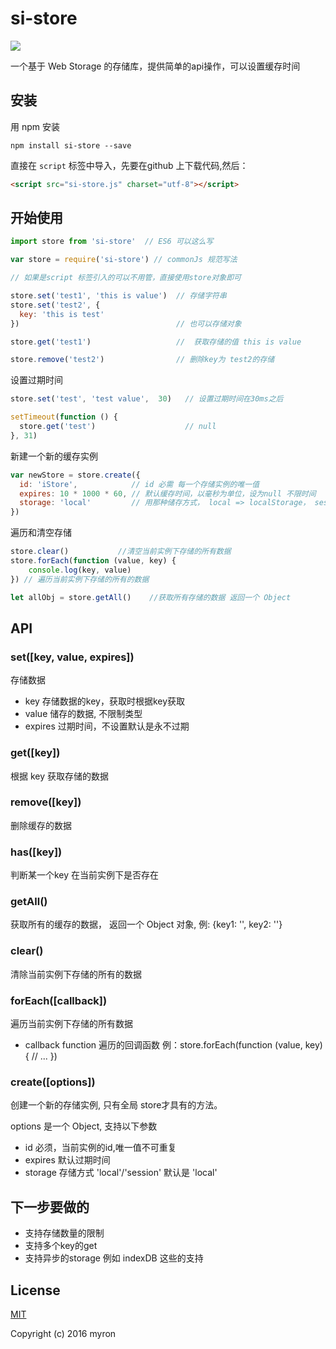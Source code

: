 # si-store

![](https://travis-ci.org/myronliu347/store.js.svg?branch=master)

一个基于 Web Storage 的存储库，提供简单的api操作，可以设置缓存时间

## 安装

用 npm 安装

```shell
npm install si-store --save
```

直接在 `script` 标签中导入，先要在github 上下载代码,然后：

```html
<script src="si-store.js" charset="utf-8"></script>
```

## 开始使用

```javascript
import store from 'si-store'  // ES6 可以这么写

var store = require('si-store') // commonJs 规范写法

// 如果是script 标签引入的可以不用管，直接使用store对象即可

store.set('test1', 'this is value')  // 存储字符串
store.set('test2', {
  key: 'this is test'
})                                   // 也可以存储对象

store.get('test1')                   //  获取存储的值 this is value

store.remove('test2')                // 删除key为 test2的存储
```

设置过期时间

```javascript
store.set('test', 'test value',  30)   // 设置过期时间在30ms之后

setTimeout(function () {
  store.get('test')                    // null
}, 31)
```

新建一个新的缓存实例

```javascript
var newStore = store.create({
  id: 'iStore',            // id 必需 每一个存储实例的唯一值
  expires: 10 * 1000 * 60, // 默认缓存时间，以毫秒为单位，设为null 不限时间
  storage: 'local'         // 用那种储存方式， local => localStorage， session => sessionStorage 目前只支持者两种
})
```

遍历和清空存储

```javascript
store.clear()           //清空当前实例下存储的所有数据
store.forEach(function (value, key) {
    console.log(key, value)
}) // 遍历当前实例下存储的所有的数据

let allObj = store.getAll()    //获取所有存储的数据 返回一个 Object
```

## API

### set([key, value, expires])

存储数据

* key  存储数据的key，获取时根据key获取
* value 储存的数据, 不限制类型
* expires 过期时间，不设置默认是永不过期

### get([key])

根据 key 获取存储的数据

### remove([key])

删除缓存的数据

### has([key])

判断某一个key 在当前实例下是否存在

### getAll()

获取所有的缓存的数据， 返回一个 Object 对象, 例: {key1: '', key2: ''}

### clear()

清除当前实例下存储的所有的数据

### forEach([callback])

遍历当前实例下存储的所有数据

* callback function 遍历的回调函数 例：store.forEach(function (value, key) { // ... })

### create([options])

创建一个新的存储实例, 只有全局 store才具有的方法。

options 是一个 Object, 支持以下参数

* id  必须，当前实例的id,唯一值不可重复
* expires 默认过期时间
* storage 存储方式 'local'/'session'  默认是 'local'

## 下一步要做的

 * 支持存储数量的限制
 * 支持多个key的get
 * 支持异步的storage 例如 indexDB 这些的支持

## License

 [MIT](http://opensource.org/licenses/MIT)

 Copyright (c) 2016 myron
